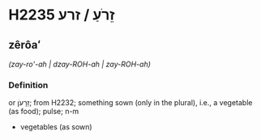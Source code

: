 # H2235 זֵרֹעַ / זרע

## zêrôaʻ

_(zay-ro'-ah | dzay-ROH-ah | zay-ROH-ah)_

### Definition

or זֵרָעֹן; from H2232; something sown (only in the plural), i.e., a vegetable (as food); pulse; n-m

- vegetables (as sown)
